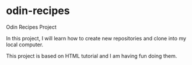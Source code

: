 # odin-recipes

Odin Recipes Project

In this project, I will learn how to create new repositories and clone into my local computer.

This project is based on HTML tutorial and I am having fun doing them.
